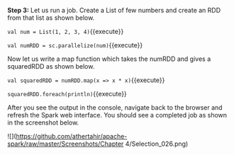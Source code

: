**Step 3:** Let us run a job. Create a List of few numbers and create an RDD from that list as shown below.

`val num = List(1, 2, 3, 4)`{{execute}} 

`val numRDD = sc.parallelize(num)`{{execute}} 

Now let us write a map function which takes the numRDD and gives a squaredRDD as shown below.

`val squaredRDD = numRDD.map(x => x * x)`{{execute}} 

`squaredRDD.foreach(println)`{{execute}} 

After you see the output in the console, navigate back to the browser and refresh the Spark web interface. You should see a completed job as shown in the screenshot below.


![](https://github.com/athertahir/apache-spark/raw/master/Screenshots/Chapter 4/Selection_026.png)